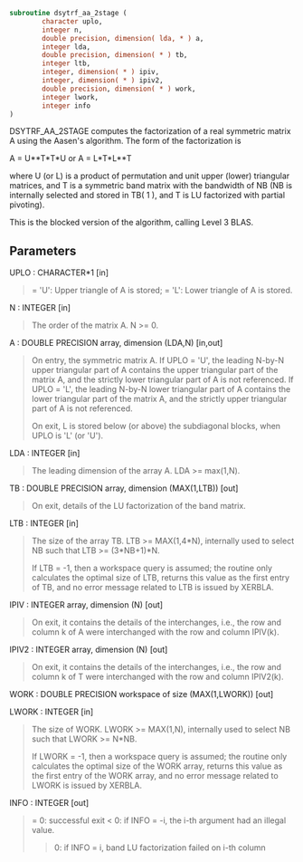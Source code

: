 ```fortran
subroutine dsytrf_aa_2stage (
        character uplo,
        integer n,
        double precision, dimension( lda, * ) a,
        integer lda,
        double precision, dimension( * ) tb,
        integer ltb,
        integer, dimension( * ) ipiv,
        integer, dimension( * ) ipiv2,
        double precision, dimension( * ) work,
        integer lwork,
        integer info
)
```

DSYTRF_AA_2STAGE computes the factorization of a real symmetric matrix A
using the Aasen's algorithm.  The form of the factorization is

A = U\*\*T\*T\*U  or  A = L\*T\*L\*\*T

where U (or L) is a product of permutation and unit upper (lower)
triangular matrices, and T is a symmetric band matrix with the
bandwidth of NB (NB is internally selected and stored in TB( 1 ), and T is
LU factorized with partial pivoting).

This is the blocked version of the algorithm, calling Level 3 BLAS.

## Parameters
UPLO : CHARACTER\*1 [in]
> = 'U':  Upper triangle of A is stored;
> = 'L':  Lower triangle of A is stored.

N : INTEGER [in]
> The order of the matrix A.  N >= 0.

A : DOUBLE PRECISION array, dimension (LDA,N) [in,out]
> On entry, the symmetric matrix A.  If UPLO = 'U', the leading
> N-by-N upper triangular part of A contains the upper
> triangular part of the matrix A, and the strictly lower
> triangular part of A is not referenced.  If UPLO = 'L', the
> leading N-by-N lower triangular part of A contains the lower
> triangular part of the matrix A, and the strictly upper
> triangular part of A is not referenced.
> 
> On exit, L is stored below (or above) the subdiagonal blocks,
> when UPLO  is 'L' (or 'U').

LDA : INTEGER [in]
> The leading dimension of the array A.  LDA >= max(1,N).

TB : DOUBLE PRECISION array, dimension (MAX(1,LTB)) [out]
> On exit, details of the LU factorization of the band matrix.

LTB : INTEGER [in]
> The size of the array TB. LTB >= MAX(1,4\*N), internally
> used to select NB such that LTB >= (3\*NB+1)\*N.
> 
> If LTB = -1, then a workspace query is assumed; the
> routine only calculates the optimal size of LTB,
> returns this value as the first entry of TB, and
> no error message related to LTB is issued by XERBLA.

IPIV : INTEGER array, dimension (N) [out]
> On exit, it contains the details of the interchanges, i.e.,
> the row and column k of A were interchanged with the
> row and column IPIV(k).

IPIV2 : INTEGER array, dimension (N) [out]
> On exit, it contains the details of the interchanges, i.e.,
> the row and column k of T were interchanged with the
> row and column IPIV2(k).

WORK : DOUBLE PRECISION workspace of size (MAX(1,LWORK)) [out]

LWORK : INTEGER [in]
> The size of WORK. LWORK >= MAX(1,N), internally used
> to select NB such that LWORK >= N\*NB.
> 
> If LWORK = -1, then a workspace query is assumed; the
> routine only calculates the optimal size of the WORK array,
> returns this value as the first entry of the WORK array, and
> no error message related to LWORK is issued by XERBLA.

INFO : INTEGER [out]
> = 0:  successful exit
> < 0:  if INFO = -i, the i-th argument had an illegal value.
> > 0:  if INFO = i, band LU factorization failed on i-th column
